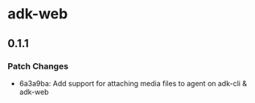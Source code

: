 # adk-web

## 0.1.1

### Patch Changes

- 6a3a9ba: Add support for attaching media files to agent on adk-cli & adk-web
